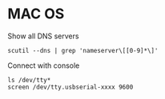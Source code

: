 # MAC OS

Show all DNS servers

```
scutil --dns | grep 'nameserver\[[0-9]*\]'
```

Connect with console

```
ls /dev/tty*
screen /dev/tty.usbserial-xxxx 9600
```
